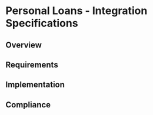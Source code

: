 # Personal Loans - Integration Specifications

## Overview

## Requirements

## Implementation

## Compliance
